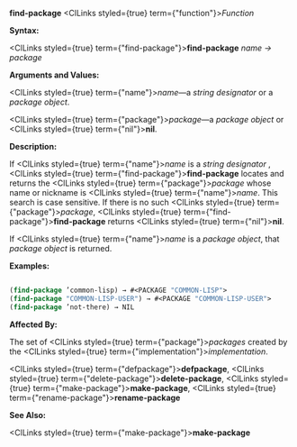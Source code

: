 **find-package** <ClLinks styled={true} term={"function"}><i>Function</i></ClLinks> 



**Syntax:** 



<ClLinks styled={true} term={"find-package"}><b>find-package</b></ClLinks> *name → package* 



**Arguments and Values:** 



<ClLinks styled={true} term={"name"}><i>name</i></ClLinks>—a *string designator* or a *package object*. 



<ClLinks styled={true} term={"package"}><i>package</i></ClLinks>—a *package object* or <ClLinks styled={true} term={"nil"}><b>nil</b></ClLinks>. 



**Description:** 



If <ClLinks styled={true} term={"name"}><i>name</i></ClLinks> is a *string designator* , <ClLinks styled={true} term={"find-package"}><b>find-package</b></ClLinks> locates and returns the <ClLinks styled={true} term={"package"}><i>package</i></ClLinks> whose name or nickname is <ClLinks styled={true} term={"name"}><i>name</i></ClLinks>. This search is case sensitive. If there is no such <ClLinks styled={true} term={"package"}><i>package</i></ClLinks>, <ClLinks styled={true} term={"find-package"}><b>find-package</b></ClLinks> returns <ClLinks styled={true} term={"nil"}><b>nil</b></ClLinks>. 



If <ClLinks styled={true} term={"name"}><i>name</i></ClLinks> is a *package object*, that *package object* is returned. 



**Examples:**
```lisp

(find-package ’common-lisp) → #<PACKAGE "COMMON-LISP"> 
(find-package "COMMON-LISP-USER") → #<PACKAGE "COMMON-LISP-USER"> 
(find-package ’not-there) → NIL 

```
**Affected By:** 



The set of <ClLinks styled={true} term={"package"}><i>packages</i></ClLinks> created by the <ClLinks styled={true} term={"implementation"}><i>implementation</i></ClLinks>. 



<ClLinks styled={true} term={"defpackage"}><b>defpackage</b></ClLinks>, <ClLinks styled={true} term={"delete-package"}><b>delete-package</b></ClLinks>, <ClLinks styled={true} term={"make-package"}><b>make-package</b></ClLinks>, <ClLinks styled={true} term={"rename-package"}><b>rename-package</b></ClLinks> 



**See Also:** 



<ClLinks styled={true} term={"make-package"}><b>make-package</b></ClLinks> 







 



 



